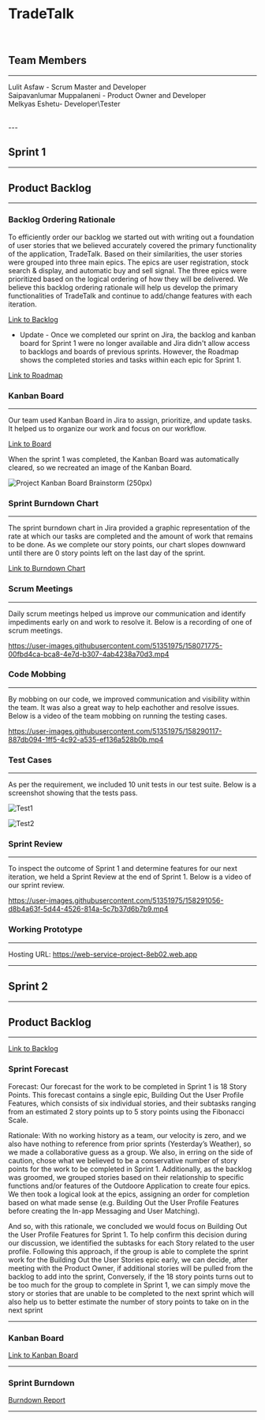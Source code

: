 # TradeTalk
 
<br/>

## Team Members
---
Lulit Asfaw - Scrum Master and Developer\
Saipavanlumar Muppalaneni - Product Owner and Developer\
Melkyas Eshetu- Developer\Tester

<br/>
--- 

## Sprint 1 
--- 
## Product Backlog
---

### Backlog Ordering Rationale
To efficiently order our backlog we started out with writing out a foundation of user stories that we believed accurately covered the primary functionality of the application, TradeTalk. Based on their similarities, the user stories were grouped into three main epics. The epics are user registration, stock search & display, and automatic buy and sell signal. The three epics were prioritized based on the logical ordering of how they will be delivered. We believe this backlog ordering rationale will help us develop the primary functionalities of TradeTalk and continue to add/change features with each iteration. 

[Link to Backlog](https://swe6733-2022.atlassian.net/jira/software/projects/WSP/boards/3/backlog)

* Update - Once we completed our sprint on Jira, the backlog and kanban board for Sprint 1 were no longer available and Jira didn't allow access to backlogs and boards of previous sprints. However, the Roadmap shows the completed stories and tasks within each epic for Sprint 1. 

[Link to Roadmap](https://swe6733-2022.atlassian.net/jira/software/projects/WSP/boards/3/roadmap?selectedIssue=WSP-34)


### Kanban Board 
---
Our team used Kanban Board in Jira to assign, prioritize, and update tasks. It helped us to organize our work and focus on our workflow. 

[Link to Board](https://swe6733-2022.atlassian.net/jira/software/projects/WSP/boards/3)

When the sprint 1 was completed, the Kanban Board was automatically cleared, so we recreated an image of the Kanban Board. 

![Project Kanban Board Brainstorm (250px)](https://user-images.githubusercontent.com/51351975/158418506-84e8c583-119c-4370-9c23-890a195b877b.png)


### Sprint Burndown Chart
---
The sprint burndown chart in Jira provided a graphic representation of the rate at which our tasks are completed and the amount of work that remains to be done. As we complete our story points, our chart slopes downward until there are 0 story points left on the last day of the sprint. 

[Link to Burndown Chart](https://swe6733-2022.atlassian.net/jira/software/projects/WSP/boards/3/reports/burndown)

### Scrum Meetings
---

Daily scrum meetings helped us improve our communication and identify impediments early on and work to resolve it. Below is a recording of one of scrum meetings. 

https://user-images.githubusercontent.com/51351975/158071775-00fbd4ca-bca8-4e7d-b307-4ab4238a70d3.mp4

### Code Mobbing
---
By mobbing on our code, we improved communication and visibility within the team. It was also a great way to help eachother and resolve issues. Below is a video of the team mobbing on running the testing cases. 

https://user-images.githubusercontent.com/51351975/158290117-887db094-1ff5-4c92-a535-ef136a528b0b.mp4

### Test Cases
---
As per the requirement, we included 10 unit tests in our test suite. Below is a screenshot showing that the tests pass. 

![Test1](https://user-images.githubusercontent.com/51351975/158305715-5177ebb0-c0b9-485d-863c-c50aa8f06b1f.png)

![Test2](https://user-images.githubusercontent.com/51351975/158305780-7a79d10b-afe1-4510-a5a9-b07b027cc836.png)

### Sprint Review
---

To inspect the outcome of Sprint 1 and determine features for our next iteration, we held a Sprint Review at the end of Sprint 1. Below is a video of our sprint review. 

https://user-images.githubusercontent.com/51351975/158291056-d8b4a63f-5d44-4526-814a-5c7b37d6b7b9.mp4


### Working Prototype
---
Hosting URL: https://web-service-project-8eb02.web.app

---

## Sprint 2 
--- 

## Product Backlog

---
[Link to Backlog](https://swe6733-2022.atlassian.net/jira/software/projects/OUT/boards/1/backlog)

### Sprint Forecast

Forecast: Our forecast for the work to be completed in Sprint 1 is 18 Story Points. This forecast contains a single epic, 
Building Out the User Profile Features, which consists of six individual stories, and their subtasks ranging from an 
estimated 2 story points up to 5 story points using the Fibonacci Scale.

Rationale: With no working history as a team, our velocity is zero, and we also have nothing to reference from prior 
sprints (Yesterday’s Weather), so we made a collaborative guess as a group. We also, in erring on the side of caution, 
chose what we believed to be a conservative number of story points for the work to be completed in Sprint 1. 
Additionally, as the backlog was groomed, we grouped stories based on their relationship to specific functions and/or 
features of the Outdoore Application to create four epics. We then took a logical look at the epics, assigning an order 
for completion based on what made sense (e.g. Building Out the User Profile Features before creating the In-app 
Messaging and User Matching).

And so, with this rationale, we concluded we would focus on Building Out the User Profile Features for Sprint 1. To 
help confirm this decision during our discussion, we identified the subtasks for each Story related to the user profile. 
Following this approach, if the group is able to complete the sprint work for the Building Out the User Stories epic 
early, we can decide, after meeting with the Product Owner, if additional stories will be pulled from the backlog to 
add into the sprint, Conversely, if the 18 story points turns out to be too much for the group to complete in Sprint 1, 
we can simply move the story or stories that are unable to be completed to the next sprint which will also help us to 
better estimate the number of story points to take on in the next sprint

---

### Kanban Board
[Link to Kanban Board](https://swe6733-2022.atlassian.net/jira/software/projects/WSP/boards/3)  

---

### Sprint Burndown
[Burndown Report](https://swe6733-2022.atlassian.net/jira/software/projects/WSP/boards/3/reports/burndown)  

---
